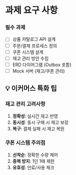 # 과제 요구 사항

### 필수 과제

- [ ]  상품 카탈로그 API 설계
- [ ]  주문/결제 프로세스 정의
- [ ]  쿠폰 시스템 설계
- [ ]  재고 관리 방안 수립
- [ ]  ERD 다이어그램 (Outbox 포함)
- [ ]  Mock 서버 (재고/쿠폰 관리)

## 💡 이커머스 특화 팁
### 재고 관리 고려사항
1. **정확성**: 실시간 재고 반영
2. **동시성**: 동시 구매 시 재고 보장
3. **복구**: 결제 실패 시 재고 복원

### 쿠폰 시스템 주의점
1. **선착순**: 정확한 수량 제어
2. **중복 방지**: 1인 1매 제한
3. **유효성**: 만료/사용 체크